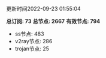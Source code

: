 更新时间2022-09-23 01:55:04

**总订阅: 73**
**总节点: 2667**
**有效节点: 794**
- ss节点: 483
- v2ray节点: 286
- trojan节点: 25
